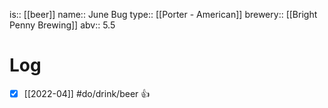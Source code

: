 is:: [[beer]]
name:: June Bug
type:: [[Porter - American]]
brewery:: [[Bright Penny Brewing]]
abv:: 5.5

# Log
- [x] [[2022-04]] #do/drink/beer 👍
